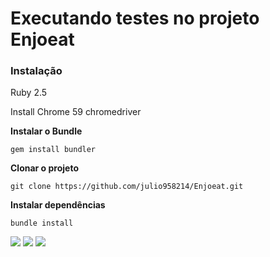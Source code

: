 # Executando testes no projeto Enjoeat



### Instalação
Ruby 2.5

Install Chrome 59
chromedriver


**Instalar o Bundle**
```
gem install bundler
```


**Clonar o projeto**
``` 
git clone https://github.com/julio958214/Enjoeat.git
```

**Instalar dependências**

```
bundle install
```



[<img src="https://img.shields.io/badge/linkedin-%230077B5.svg?&style=for-the-badge&logo=linkedin&logoColor=white" />](https://www.linkedin.com/in/USERNAME/) 
[<img src = "https://img.shields.io/badge/instagram-%23E4405F.svg?&style=for-the-badge&logo=instagram&logoColor=white">](https://www.instagram.com/USERNAME/)
[<img src = "https://img.shields.io/badge/facebook-%231877F2.svg?&style=for-the-badge&logo=facebook&logoColor=white">](https://www.facebook.com/USERNAME)

